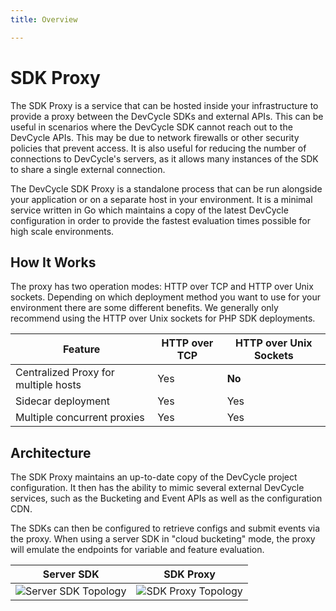 ```yaml
---
title: Overview

---
```


# SDK Proxy

The SDK Proxy is a service that can be hosted inside your infrastructure to provide a proxy between the DevCycle SDKs
and external APIs. This can be useful in scenarios where the DevCycle SDK cannot reach out to the DevCycle APIs.
This may be due to network firewalls or other security policies that prevent access. It is also useful for reducing the
number of connections to DevCycle's servers, as it allows many instances of the SDK to share a single external connection.

The DevCycle SDK Proxy is a standalone process that can be run alongside your application or on a separate
host in your environment.
It is a minimal service written in Go which maintains a copy of the latest DevCycle configuration in order to provide 
the fastest evaluation times possible for high scale environments.

## How It Works

The proxy has two operation modes: HTTP over TCP and HTTP over Unix sockets. Depending on which deployment method you
want to use for your environment there are some different benefits. We generally only recommend using the HTTP over Unix
sockets for PHP SDK deployments.

| Feature                              | HTTP over TCP | HTTP over Unix Sockets |
|--------------------------------------|---------------|------------------------|
| Centralized Proxy for multiple hosts | Yes           | **No**                 |
| Sidecar deployment                   | Yes           | Yes                    |
| Multiple concurrent proxies          | Yes           | Yes                    |

## Architecture

The SDK Proxy maintains an up-to-date copy of the DevCycle project configuration. It then has the ability to mimic
several external DevCycle services, such as the Bucketing and Event APIs as well as the configuration CDN.

The SDKs can then be configured to retrieve configs and submit events via the proxy.
When using a server SDK in "cloud bucketing" mode, the proxy will emulate the endpoints for variable and feature evaluation.

| Server SDK                                       | SDK Proxy                                      |
|--------------------------------------------------|------------------------------------------------|
| ![Server SDK Topology](/server-sdk-topology.svg) | ![SDK Proxy Topology](/sdk-proxy-topology.svg) |
